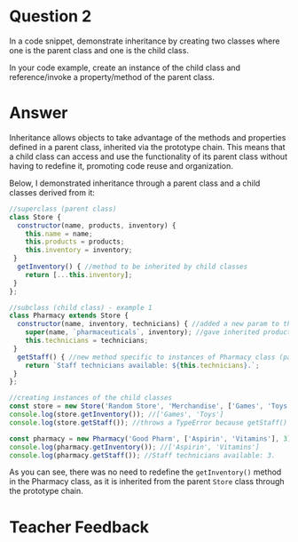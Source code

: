 # Question 2
In a code snippet, demonstrate inheritance by creating two classes where one is the parent class and one is the child class.

In your code example, create an instance of the child class and reference/invoke a property/method of the parent class.

# Answer

Inheritance allows objects to take advantage of the methods and properties defined in a parent class, inherited via the prototype chain. This means that a child class can access and use the functionality of its parent class without having to redefine it, promoting code reuse and organization.

Below, I demonstrated inheritance through a parent class and a child classes derived from it:

```js
//superclass (parent class)
class Store {
  constructor(name, products, inventory) {
    this.name = name;
    this.products = products;
    this.inventory = inventory;
 }
  getInventory() { //method to be inherited by child classes
    return [...this.inventory];
 }
};

//subclass (child class) - example 1
class Pharmacy extends Store {
  constructor(name, inventory, technicians) { //added a new param to the constructor specific to instances of Pharmacy class
    super(name, `pharmaceuticals`, inventory); //gave inherited products param a value of 'pharmaceuticals' for all instances of Pharmacy class
    this.technicians = technicians;
 }
  getStaff() { //new method specific to instances of Pharmacy class (parent class does not have it and can't invoke it)
    return `Staff technicians available: ${this.technicians}.`;
 }
};

//creating instances of the child classes
const store = new Store('Random Store', 'Merchandise', ['Games', 'Toys']);
console.log(store.getInventory()); //['Games', 'Toys']
console.log(store.getStaff()); //throws a TypeError because getStaff() is not defined in Store class prototype chain, only the Pharmacy chain

const pharmacy = new Pharmacy('Good Pharm', ['Aspirin', 'Vitamins'], 3);
console.log(pharmacy.getInventory()); //['Aspirin', 'Vitamins']
console.log(pharmacy.getStaff()); //Staff technicians available: 3.
```

As you can see, there was no need to redefine the `getInventory()` method in the Pharmacy class, as it is inherited from the parent `Store` class through the prototype chain.

# Teacher Feedback